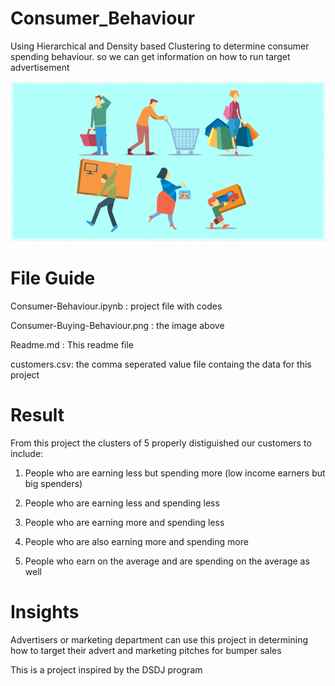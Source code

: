# Consumer_Behaviour
Using Hierarchical and Density based Clustering to determine consumer spending behaviour. so we can get information on how to run target advertisement

![](Consumer-Buying-Behavior.png)
# File Guide
Consumer-Behaviour.ipynb : project file with codes

Consumer-Buying-Behaviour.png : the image above

Readme.md : This readme file

customers.csv: the comma seperated value file containg the data for this project

# Result

From this project the clusters of 5 properly distiguished our customers to include:

1. People who are earning less but spending more (low income earners but big spenders)

2. People who are earning less and spending less

3. People who are earning more and spending less

4. People who are also earning more and spending more

5. People who earn on the average and are spending on the average as well

# Insights
Advertisers or marketing department can use this project in determining how to target their advert and marketing pitches for bumper sales


This is a project inspired by the DSDJ program 
